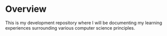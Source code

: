 # Overview
This is my development repository where I will be documenting my learning experiences surrounding various computer science principles.
